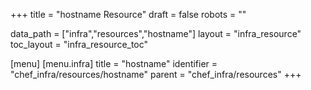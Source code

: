 +++
title = "hostname Resource"
draft = false
robots = ""

data_path = ["infra","resources","hostname"]
layout = "infra_resource"
toc_layout = "infra_resource_toc"

[menu]
  [menu.infra]
    title = "hostname"
    identifier = "chef_infra/resources/hostname"
    parent = "chef_infra/resources"
+++

<!-- The contents of this page are automatically generated from the hostname.yaml file in the data/infra/resources directory. -->
<!-- To suggest a change, edit the https://github.com/chef/chef/blob/main/lib/chef/resource/hostname.rb file and submit a pull request to the https://github.com/chef/chef repository. -->
<!-- markdownlint-disable-file -->

